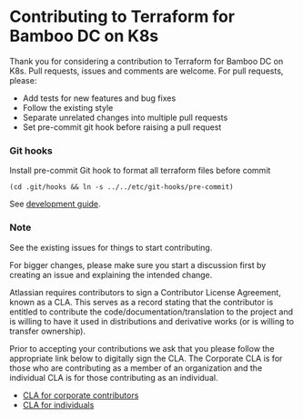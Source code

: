 # Contributing to Terraform for Bamboo DC on K8s

Thank you for considering a contribution to Terraform for Bamboo DC on K8s. Pull requests, issues and comments are welcome. For pull requests, please:

* Add tests for new features and bug fixes
* Follow the existing style
* Separate unrelated changes into multiple pull requests
* Set pre-commit git hook before raising a pull request

### Git hooks

Install pre-commit Git hook to format all terraform files before commit

    (cd .git/hooks && ln -s ../../etc/git-hooks/pre-commit)

See [development guide](https://atlassian-labs.github.io/data-center-terraform/development/HOW_TO_START/).

### Note

See the existing issues for things to start contributing.

For bigger changes, please make sure you start a discussion first by creating an issue and explaining the intended change.

Atlassian requires contributors to sign a Contributor License Agreement, known as a CLA. This serves as a record stating that the contributor is entitled to contribute the code/documentation/translation to the project and is willing to have it used in distributions and derivative works (or is willing to transfer ownership).

Prior to accepting your contributions we ask that you please follow the appropriate link below to digitally sign the CLA. The Corporate CLA is for those who are contributing as a member of an organization and the individual CLA is for those contributing as an individual.

* [CLA for corporate contributors](https://opensource.atlassian.com/corporate)
* [CLA for individuals](https://opensource.atlassian.com/individual)